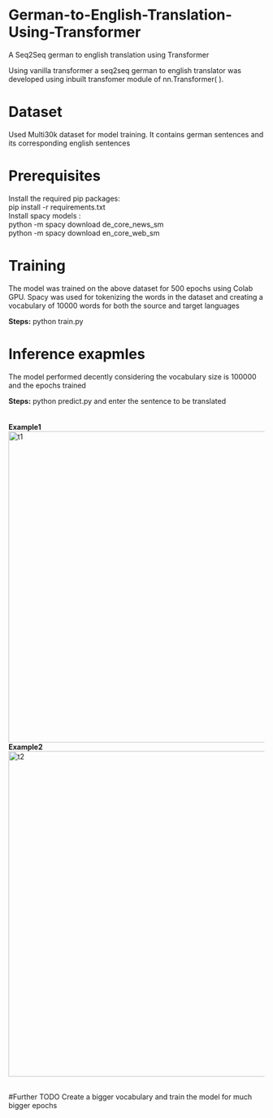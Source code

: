 # German-to-English-Translation-Using-Transformer
A Seq2Seq german to english translation using Transformer

Using vanilla transformer a seq2seq german to english translator was developed using inbuilt transfomer module of nn.Transformer(
).

# Dataset
Used Multi30k dataset for model training. It contains german sentences and its corresponding english sentences

# Prerequisites
Install the required pip packages:<br>
pip install -r requirements.txt<br>
Install spacy models :<br>
python -m spacy download de_core_news_sm<br>
python -m spacy download en_core_web_sm<br>


# Training

The model was trained on the above dataset for 500 epochs using Colab GPU. Spacy was used for tokenizing the words in the dataset and creating a vocabulary of 10000 words for both the source and target languages<br>

**Steps:**
python train.py<br>

# Inference exapmles<br>

The model performed decently considering the vocabulary size is 100000 and the epochs trained
<br>

**Steps:**
python predict.py and enter the sentence to be translated<br><br><br>
**Example1**<br>
<img width="613" alt="t1" src="https://github.com/arka57/German-to-English-Translation-Using-Transformer/assets/36561428/3072a143-88b7-4fad-a7c3-c8583870dcf3"><br>
**Example2**<br>
<img width="641" alt="t2" src="https://github.com/arka57/German-to-English-Translation-Using-Transformer/assets/36561428/23b0f6ab-9fb4-4a31-97c5-c8a90a4a1514"><br><br>

#Further TODO
Create a bigger vocabulary and train the model for much bigger epochs

